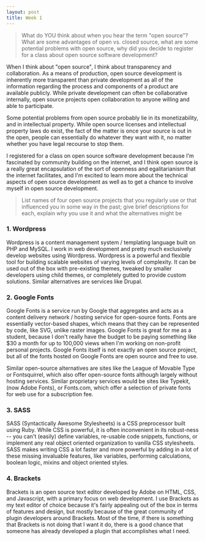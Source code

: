 ```yaml
---
layout: post
title: Week 1
---
```


> What do YOU think about when you hear the term "open source"? What are some advantages of open vs. closed source, what are some potential problems with open source, why did you decide to register for a class about open source software development?

When I think about "open source", I think about transparency and collaboration. As a means of production, open source development is inherently more transparent than private development as all of the information regarding the process and components of a product are available publicly. While private development can often be collaborative internally, open source projects open collaboration to anyone willing and able to participate.   
  
Some potential problems from open source probably lie in its monetizability, and in intellectual property. While open source licenses and intellectual property laws do exist, the fact of the matter is once your source is out in the open, people can essentially do whatever they want with it, no matter whether you have legal recourse to stop them.  
  
I registered for a class on open source software development because I'm fascinated by community building on the internet, and I think open source is a really great encapsulation of the sort of openness and egalitarianism that the internet facilitates, and I'm excited to learn more about the technical aspects of open source development as well as to get a chance to involve myself in open source development.

> List names of four open source projects that you regularly use or that influenced you in some way in the past; give brief descriptions for each, explain why you use it and what the alternatives might be

### 1. Wordpress  
Wordpress is a content management system / templating language built on PHP and MySQL. I work in web development and pretty much exclusively develop websites using Wordpress. Wordpress is a powerful and flexible tool for building scalable websites of varying levels of complexity. It can be used out of the box with pre-existing themes, tweaked by smaller developers using child themes, or completely gutted to provide custom solutions. Similar alternatives are services like Drupal.

### 2. Google Fonts
Google Fonts is a service run by Google that aggregates and acts as a content delivery network / hosting service for open-source fonts. Fonts are essentially vector-based shapes, which means that they can be represented by code, like SVG, unlike raster images. Google Fonts is great for me as a student, because I don't really have the budget to be paying something like $30 a month for up to 100,000 views when I'm working on non-profit personal projects. Google Fonts itself is not exactly an open source project, but all of the fonts hosted on Google Fonts are open source and free to use.
  
Similar open-source alternatives are sites like the League of Movable Type or Fontsquirrel, which also offer open-source fonts although largely without hosting services. Similar proprietary services would be sites like Typekit, (now Adobe Fonts), or Fonts.com, which offer a selection of private fonts for web use for a subscription fee.

### 3. SASS
SASS (Syntactically Awesome Stylesheets) is a CSS preprocessor built using Ruby. While CSS is powerful, it is often inconvenient in its robust-ness -- you can't (easily) define variables, re-usable code snippets, functions, or implement any real object oriented organization to vanilla CSS stylesheets. SASS makes writing CSS a lot faster and more powerful by adding in a lot of these missing invaluable features, like variables, performing calculations, boolean logic, mixins and object oriented styles.

### 4. Brackets
Brackets is an open source text editor developed by Adobe on HTML, CSS, and Javascript, with a primary focus on web development. I use Brackets as my text editor of choice because it's fairly appealing out of the box in terms of features and design, but mostly because of the great community of plugin developers around Brackets. Most of the time, if there is something that Brackets is not doing that I want it do, there is a good chance that someone has already developed a plugin that accomplishes what I need.